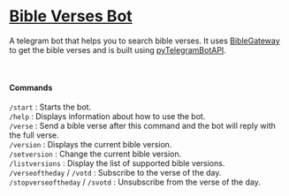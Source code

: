 # [Bible Verses Bot](https://t.me/bible_verses_bot)

A telegram bot that helps you to search bible verses. It uses [BibleGateway](https://biblegateway.com) to get the bible verses and is built using [pyTelegramBotAPI](https://pytba.readthedocs.io/en/latest/).

<br>

#### Commands
`/start` : Starts the bot.  
`/help` : Displays information about how to use the bot.  
`/verse` : Send a bible verse after this command and the bot will reply with the full verse.  
`/version` : Displays the current bible version.  
`/setversion` : Change the current bible version.  
`/listversions` : Display the list of supported bible versions.  
`/verseoftheday` / `/votd` : Subscribe to the verse of the day.  
`/stopverseoftheday` / `/svotd` : Unsubscribe from the verse of the day.  